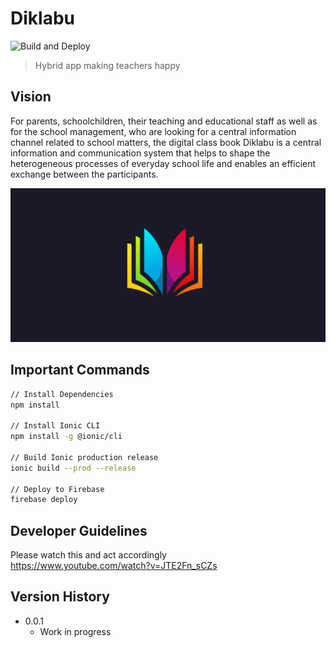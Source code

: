 # Diklabu

![Build and Deploy](https://github.com/jamaty/diklabu/workflows/Build%20and%20Deploy/badge.svg)

> Hybrid app making teachers happy

## Vision

For parents, schoolchildren, their teaching and educational staff as well as for the school management, who are looking for a central information channel related to school matters, the digital class book Diklabu is a central information and communication system that helps to shape the heterogeneous processes of everyday school life and enables an efficient exchange between the participants.

![Splash Image](resources/teaser.png)

## Important Commands

```sh
// Install Dependencies
npm install

// Install Ionic CLI
npm install -g @ionic/cli

// Build Ionic production release
ionic build --prod --release

// Deploy to Firebase
firebase deploy
```

## Developer Guidelines

Please watch this and act accordingly<br>
https://www.youtube.com/watch?v=JTE2Fn_sCZs

## Version History

- 0.0.1
  - Work in progress
